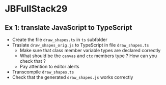 # JBFullStack29

## Ex 1: translate JavaScript to TypeScript

- Create the file `draw_shapes.ts` in `ts` subfolder
- Traslate `draw_shapes_orig.js` to TypeScript in file `draw_shapes.ts`
  - Make sure that class member variable types are declared correctly
  - What should be the `canvas` and `ctx` members type ? How can you check that ?
  - Pay attention to editor alerts
- Transcompile `draw_shapes.ts`
- Check that the generated `draw_shapes.js` works correctly
